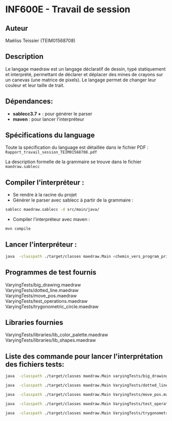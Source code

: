 # INF600E - Travail de session

## Auteur

Maëliss Teissier (TEIM01568708)

## Description

Le langage maedraw est un langage déclaratif de dessin, typé statiquement et interprété, permettant de déclarer et déplacer des 
mines de crayons sur un canevas (une matrice de pixels). Le langage permet de changer leur couleur et leur taille de trait.



## Dépendances:
- **sablecc3.7 +** : pour générer le parser
- **maven** : pour lancer l'interpréteur

## Spécifications du language

Toute la spécification du language est détaillée dans le fichier PDF : `Rapport_travail_session_TEIM01568708.pdf`

La description formelle de la grammaire se trouve dans le fichier `maedraw.sablecc`

## Compiler l'interpréteur :
- Se rendre à la racine du projet
- Générer le parser avec sablecc à partir de la grammaire :
```sh
sablecc maedraw.sablecc -d src/main/java/
```
- Compiler l'interpréteur avec maven :
```sh
mvn compile
```

## Lancer l'interpréteur :
```sh
java  -classpath ./target/classes maedraw.Main <chemin_vers_program_principal.maedraw>
```

## Programmes de test fournis
VaryingTests/big_drawing.maedraw          
VaryingTests/dotted_line.maedraw          
VaryingTests/move_pos.maedraw             
VaryingTests/test_operations.maedraw      
VaryingTests/trygonometric_circle.maedraw

## Libraries fournies
VaryingTests/libraries/lib_color_palette.maedraw
VaryingTests/libraries/lib_shapes.maedraw

## Liste des commande pour lancer l'interprétation des fichiers tests:

```sh
java  -classpath ./target/classes maedraw.Main varyingTests/big_drawing.maedraw

java  -classpath ./target/classes maedraw.Main VaryingTests/dotted_line.maedraw

java  -classpath ./target/classes maedraw.Main VaryingTests/move_pos.maedraw

java  -classpath ./target/classes maedraw.Main VaryingTests/test_operations.maedraw

java  -classpath ./target/classes maedraw.Main VaryingTests/trygonometric_circle.maedraw
```

